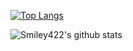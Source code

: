 <!--
### Hi there 👋! My name is Smiley.


**Smiley422/Smiley422** is a ✨ _special_ ✨ repository because its `README.md` (this file) appears on your GitHub profile.

Here are some ideas to get you started:

- 🔭 I’m currently working on ...
- 🌱 I’m currently learning ...
- 👯 I’m looking to collaborate on ...
- 🤔 I’m looking for help with ...
- 💬 Ask me about ...
- 📫 How to reach me: ...
- 😄 Pronouns: ...
- ⚡ Fun fact: ...
-->

<!-- ### My projects:
* [Condemned Moderation](https://smiley.js.org/cm-source)
* [Panda Bot](https://smileyjs.tk)
-->

[![Top Langs](https://github-readme-stats.vercel.app/api/top-langs/?username=Smiley422&langs_count=10)](https://github.com/Smiley422/Smiley422)


![Smiley422's github stats](https://github-readme-stats.vercel.app/api?username=Smiley422&show_icons=true&hide=stars,issues,prs&include_all_commits=true&count_private=true&theme=algolia)
